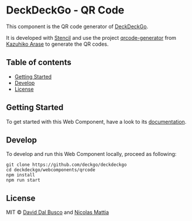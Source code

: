 # DeckDeckGo - QR Code

This component is the QR code generator of [DeckDeckGo].

It is developed with [Stencil](https://stenciljs.com) and use the project [qrcode-generator](https://github.com/kazuhikoarase/qrcode-generator) from [Kazuhiko Arase](https://github.com/kazuhikoarase) to generate the QR codes.

## Table of contents

- [Getting Started](#getting-started)
- [Develop](#develop)
- [License](#license)

## Getting Started

To get started with this Web Component, have a look to its [documentation](https://docs.deckdeckgo.com/components/qrcode).

## Develop

To develop and run this Web Component locally, proceed as following:

```
git clone https://github.com/deckgo/deckdeckgo
cd deckdeckgo/webcomponents/qrcode
npm install
npm run start
```

## License

MIT © [David Dal Busco](mailto:david.dalbusco@outlook.com) and [Nicolas Mattia](mailto:nicolas@nmattia.com)

[DeckDeckGo]: https://deckdeckgo.com
